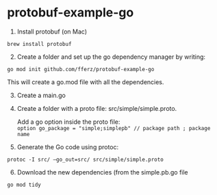 # protobuf-example-go

1. Install protobuf (on Mac)

```brew install protobuf```

2. Create a folder and set up the go dependency manager by writing:

```go mod init github.com/fferz/protobuf-example-go```

This will create a go.mod file with all the dependencies.

3. Create a main.go
4. Create a folder with a proto file: src/simple/simple.proto.  

   Add a go option inside the proto file:  
   ```option go_package = "simple;simplepb" // package path ; package name```

5. Generate the Go code using protoc:  

`protoc -I src/ —go_out=src/ src/simple/simple.proto`

6. Download the new dependencies (from the simple.pb.go file

`go mod tidy`
